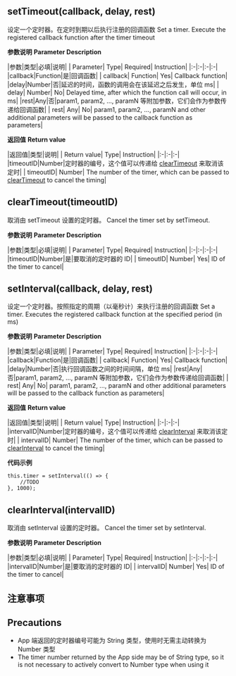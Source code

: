 ## setTimeout(callback, delay, rest)

设定一个定时器。在定时到期以后执行注册的回调函数
Set a timer. Execute the registered callback function after the timer timeout

**参数说明**
**Parameter Description**

|参数|类型|必填|说明|
| Parameter| Type| Required| Instruction|
|:-|:-|:-|:-|
|callback|Function|是|回调函数|
| callback| Function| Yes| Callback function|
|delay|Number|否|延迟的时间，函数的调用会在该延迟之后发生，单位 ms|
| delay| Number| No| Delayed time, after which the function call will occur, in ms|
|rest|Any|否|param1, param2, ..., paramN 等附加参数，它们会作为参数传递给回调函数|
| rest| Any| No| param1, param2, ..., paramN and other additional parameters will be passed to the callback function as parameters|


**返回值**
**Return value**

|返回值|类型|说明|
| Return value| Type| Instruction|
|:-|:-|:-|
|timeoutID|Number|定时器的编号，这个值可以传递给 [clearTimeout](/api/timer?id=cleartimeout) 来取消该定时|
| timeoutID| Number| The number of the timer, which can be passed to [clearTimeout](/api/timer?id=cleartimeout) to cancel the timing|

## clearTimeout(timeoutID)

取消由 setTimeout 设置的定时器。
Cancel the timer set by setTimeout.

**参数说明**
**Parameter Description**

|参数|类型|必填|说明|
| Parameter| Type| Required| Instruction|
|:-|:-|:-|:-|
|timeoutID|Number|是|要取消的定时器的 ID|
| timeoutID| Number| Yes| ID of the timer to cancel|


## setInterval(callback, delay, rest)
设定一个定时器。按照指定的周期（以毫秒计）来执行注册的回调函数
Set a timer. Executes the registered callback function at the specified period (in ms)

**参数说明**
**Parameter Description**

|参数|类型|必填|说明|
| Parameter| Type| Required| Instruction|
|:-|:-|:-|:-|
|callback|Function|是|回调函数|
| callback| Function| Yes| Callback function|
|delay|Number|否|执行回调函数之间的时间间隔，单位 ms|
|rest|Any|否|param1, param2, ..., paramN 等附加参数，它们会作为参数传递给回调函数|
| rest| Any| No| param1, param2, ..., paramN and other additional parameters will be passed to the callback function as parameters|


**返回值**
**Return value**

|返回值|类型|说明|
| Return value| Type| Instruction|
|:-|:-|:-|
|intervalID|Number|定时器的编号，这个值可以传递给 [clearInterval](/api/timer?id=clearinterval) 来取消该定时|
| intervalID| Number| The number of the timer, which can be passed to [clearInterval](/api/timer?id=clearinterval) to cancel the timing|

**代码示例**
```
this.timer = setInterval(() => {
    //TODO 
}, 1000);
```

## clearInterval(intervalID)

取消由 setInterval 设置的定时器。
Cancel the timer set by setInterval.

**参数说明**
**Parameter Description**

|参数|类型|必填|说明|
| Parameter| Type| Required| Instruction|
|:-|:-|:-|:-|
|intervalID|Number|是|要取消的定时器的 ID|
| intervalID| Number| Yes| ID of the timer to cancel|

## 注意事项
## Precautions
* App 端返回的定时器编号可能为 String 类型，使用时无需主动转换为 Number 类型
* The timer number returned by the App side may be of String type, so it is not necessary to actively convert to Number type when using it